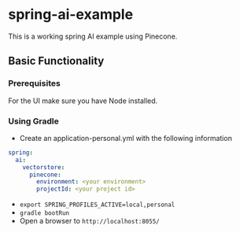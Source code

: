 # spring-ai-example

This is a working spring AI example using Pinecone.

## Basic Functionality

### Prerequisites

For the UI make sure you have Node installed.

### Using Gradle

* Create an application-personal.yml with the following information

```yaml
spring:
  ai:
    vectorstore:
      pinecone:
        environment: <your environment>
        projectId: <your project id>
```

* `export SPRING_PROFILES_ACTIVE=local,personal`
* `gradle bootRun`
* Open a browser to `http://localhost:8055/`